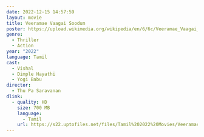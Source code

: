 ```yaml
---
date: 2022-12-15 14:57:59
layout: movie
title: Veeramae Vaagai Soodum
poster: https://upload.wikimedia.org/wikipedia/en/6/6c/Veeramae_Vaagai_Soodum.jpg
genre:
  - Thriller
  - Action
year: "2022"
language: Tamil
cast:
  - Vishal
  - Dimple Hayathi
  - Yogi Babu
director:
  - Thu Pa Saravanan
dlink:
  - quality: HD
    size: 700 MB
    language:
      - Tamil
    url: https://s22.uptofiles.net/files/Tamil%202022%20Movies/Veeramae%20Vaagai%20Soodum%20(2022)/Veeramae%20Vaagai%20Soodum%20(Original%20HD)/Veeramae%20Vaagai%20Soodum%20(640x360)/Veeramae%20Vaagai%20Soodum%202022%20HD.mp4
---
```

